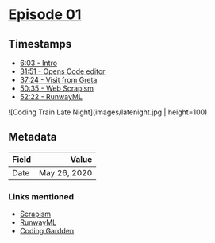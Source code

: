 # [Episode 01](https://www.youtube.com/watch?v=wKGKYAnlyRQ)

## Timestamps

- [6:03 - Intro](https://youtu.be/wKGKYAnlyRQ?t=363)
- [31:51 - Opens Code editor](https://youtu.be/wKGKYAnlyRQ?t=1911)
- [37:24 - Visit from Greta](https://youtu.be/wKGKYAnlyRQ?t=2244)
- [50:35 - Web Scrapism](https://youtu.be/wKGKYAnlyRQ?t=3035)
- [52:22 - RunwayML](https://youtu.be/wKGKYAnlyRQ?t=3142)

![Coding Train Late Night](images/latenight.jpg | height=100)

## Metadata

| Field       | Value        |
| :---------- | -----------: |
| Date        | May 26, 2020 |

### Links mentioned

- [Scrapism](https://scrapism.lav.io/)
- [RunwayML](https://runwayml.com/)
- [Coding Gardden](https://coding.garden/)


